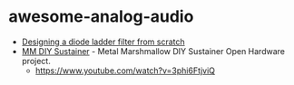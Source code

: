# awesome-analog-audio

- [Designing a diode ladder filter from scratch](https://www.youtube.com/watch?v=jvNNgUl3al0)
- [MM DIY Sustainer](https://bitbucket.org/metalmarshmallow/mm-diy-sustainer) - Metal Marshmallow DIY Sustainer Open Hardware project.
  - https://www.youtube.com/watch?v=3phi6FtjviQ

